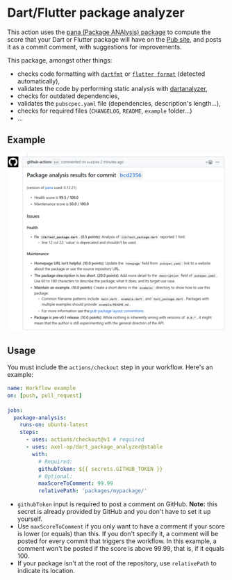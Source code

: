 # Dart/Flutter package analyzer

This action uses the [pana (Package ANAlysis) package](https://pub.dev/packages/pana) to compute the score that your Dart or Flutter package will have on the [Pub site](https://pub.dev/help), and posts it as a commit comment, with suggestions for improvements. 

This package, amongst other things:
* checks code formatting with [`dartfmt`](https://dart.dev/tools/dartfmt) or [`flutter format`](https://flutter.dev/docs/development/tools/formatting#automatically-formatting-code-with-the-flutter-command) (detected automatically),
* validates the code by performing static analysis with [dartanalyzer](https://dart.dev/tools/dartanalyzer),
* checks for outdated dependencies,
* validates the `pubscpec.yaml` file (dependencies, description's length...),
* checks for required files (`CHANGELOG`, `README`, `example` folder...)
* ...

## Example

![](example.png)

## Usage

You must include the `actions/checkout` step in your workflow. Here's an example:
```yml
name: Workflow example
on: [push, pull_request]

jobs:
  package-analysis:
    runs-on: ubuntu-latest
    steps:
      - uses: actions/checkout@v1 # required
      - uses: axel-op/dart_package_analyzer@stable
        with:
          # Required:
          githubToken: ${{ secrets.GITHUB_TOKEN }}
          # Optional:
          maxScoreToComment: 99.99
          relativePath: 'packages/mypackage/'
```

* `githubToken` input is required to post a comment on GitHub. **Note:** this secret is already provided by GitHub and you don't have to set it up yourself. 
* Use `maxScoreToComment` if you only want to have a comment if your score is lower (or equals) than this. If you don't specify it, a comment will be posted for every commit that triggers the workflow. In this example, a comment won't be posted if the score is above 99.99, that is, if it equals 100. 
* If your package isn't at the root of the repository, use `relativePath` to indicate its location. 

